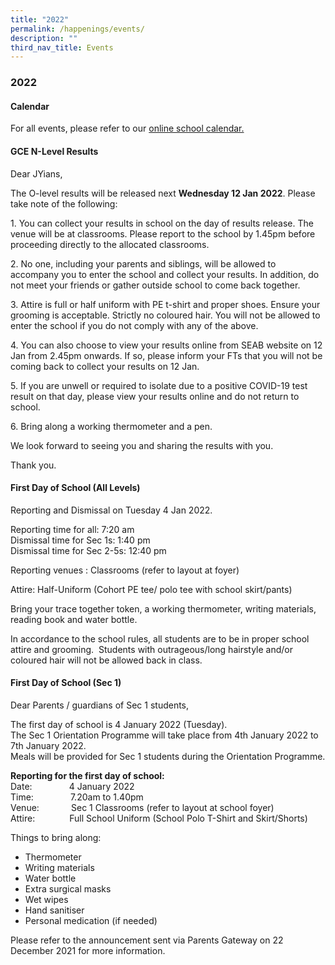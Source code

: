 ```yaml
---
title: "2022"
permalink: /happenings/events/
description: ""
third_nav_title: Events
---
```

### **2022**
#### **Calendar**
For all events, please refer to our [online school calendar.](https://staging.d1o9rele4xczce.amplifyapp.com/happenings/school-calender/)

#### **GCE N-Level Results**
Dear JYians, 
 
The O-level results will be released next **Wednesday 12 Jan 2022**. Please take note of the following:

1\. You can collect your results in school on the day of results release. The venue will be at classrooms. Please report to the school by 1.45pm before proceeding directly to the allocated classrooms. 

2\. No one, including your parents and siblings, will be allowed to accompany you to enter the school and collect your results. In addition, do not meet your friends or gather outside school to come back together.

3\. Attire is full or half uniform with PE t-shirt and proper shoes. Ensure your grooming is acceptable. Strictly no coloured hair. You will not be allowed to enter the school if you do not comply with any of the above.

4\. You can also choose to view your results online from SEAB website on 12 Jan from 2.45pm onwards. If so, please inform your FTs that you will not be coming back to collect your results on 12 Jan. 

5\. If you are unwell or required to isolate due to a positive COVID-19 test result on that day, please view your results online and do not return to school. 

6\. Bring along a working thermometer and a pen. 

We look forward to seeing you and sharing the results with you.

Thank you.

#### **First Day of School (All Levels)**

Reporting and Dismissal on Tuesday 4 Jan 2022.

Reporting time for all: 7:20 am<br>
Dismissal time for Sec 1s: 1:40 pm<br>
Dismissal time for Sec 2-5s: 12:40 pm

Reporting venues : Classrooms (refer to layout at foyer)

Attire: Half-Uniform (Cohort PE tee/ polo tee with school skirt/pants)

Bring your trace together token, a working thermometer, writing materials, reading book and water bottle.

In accordance to the school rules, all students are to be in proper school attire and grooming.  Students with outrageous/long hairstyle and/or coloured hair will not be allowed back in class.

#### **First Day of School (Sec 1)**

Dear Parents / guardians of Sec 1 students,  
  
The first day of school is 4 January 2022 (Tuesday).<br>
The Sec 1 Orientation Programme will take place from 4th January 2022 to 7th January 2022.<br>
Meals will be provided for Sec 1 students during the Orientation Programme.

**Reporting for the first day of school:**<br>
Date:               4 January 2022<br>
Time:               7.20am to 1.40pm<br>
Venue:             Sec 1 Classrooms (refer to layout at school foyer)<br>
Attire:              Full School Uniform (School Polo T-Shirt and Skirt/Shorts)

Things to bring along:  
* Thermometer  
* Writing materials  
* Water bottle  
* Extra surgical masks  
* Wet wipes   
* Hand sanitiser  
* Personal medication (if needed)  
  
Please refer to the announcement sent via Parents Gateway on 22 December 2021 for more information.
